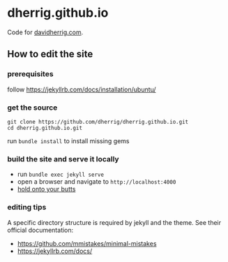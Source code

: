 # dherrig.github.io
Code for [davidherrig.com](https://www.davidherrig.com/).

## How to edit the site
### prerequisites
follow https://jekyllrb.com/docs/installation/ubuntu/

### get the source
```
git clone https://github.com/dherrig/dherrig.github.io.git
cd dherrig.github.io.git
```
run `bundle install` to install missing gems

### build the site and serve it locally
* run `bundle exec jekyll serve`
* open a browser and navigate to `http://localhost:4000`
* [hold onto your butts](https://www.youtube.com/watch?v=HKK4KmDlj8U)

### editing tips
A specific directory structure is required by jekyll and the theme. See their official documentation:
* https://github.com/mmistakes/minimal-mistakes
* https://jekyllrb.com/docs/
